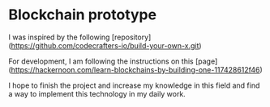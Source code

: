 # Blockchain prototype

I was inspired by the following [repository] (https://github.com/codecrafters-io/build-your-own-x.git)

For development, I am following the instructions on this [page] (https://hackernoon.com/learn-blockchains-by-building-one-117428612f46)

I hope to finish the project and increase my knowledge in this field and find a way to implement this technology in my daily work.